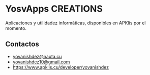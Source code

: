 # YosvApps CREATIONS

Aplicaciones y utilidadez informáticas, disponibles en APKlis por el momento.

## Contactos
- yovanishdez@nauta.cu
- yovanishdez10@gmail.com
- https://www.apklis.cu/developer/yovanishdez
